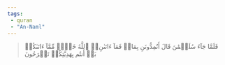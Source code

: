 ```yaml
---
tags: 
 - quran 
 - "An-Naml"
---
```


> فَلَمَّا جَآءَ سُلَيۡمَٰنَ قَالَ أَتُمِدُّونَنِ بِمَالٖ فَمَآ ءَاتَىٰنِۦَ ٱللَّهُ خَيۡرٞ مِّمَّآ ءَاتَىٰكُمۚ بَلۡ أَنتُم بِهَدِيَّتِكُمۡ تَفۡرَحُونَ
